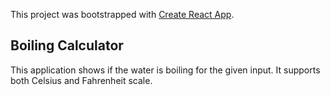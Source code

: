 This project was bootstrapped with [Create React App](https://github.com/facebookincubator/create-react-app).

## Boiling Calculator

This application shows if the water is boiling for the given input. It supports both Celsius and Fahrenheit scale.
